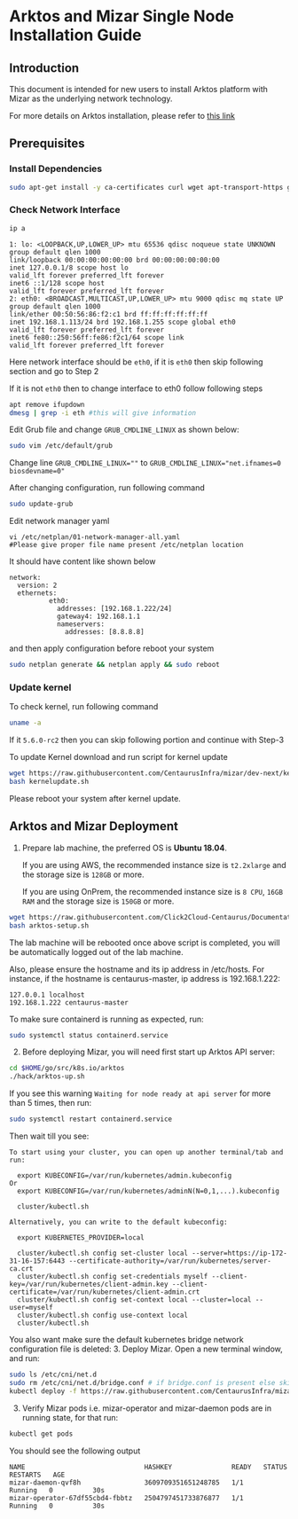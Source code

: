 # Arktos and Mizar Single Node Installation Guide

## Introduction

This document is intended for new users to install Arktos platform with Mizar as the underlying network technology.

For more details on Arktos installation, please refer to [this link](https://github.com/centaurus-cloud/arktos/blob/master/docs/setup-guide/arktos-enforces-network-feature.md)

## Prerequisites 
### Install Dependencies
```bash
sudo apt-get install -y ca-certificates curl wget apt-transport-https gnupg lsb-release vim
```
### Check Network Interface
```bash
ip a
```

```text
1: lo: <LOOPBACK,UP,LOWER_UP> mtu 65536 qdisc noqueue state UNKNOWN group default qlen 1000 
link/loopback 00:00:00:00:00:00 brd 00:00:00:00:00:00
inet 127.0.0.1/8 scope host lo
valid_lft forever preferred_lft forever
inet6 ::1/128 scope host
valid_lft forever preferred_lft forever
2: eth0: <BROADCAST,MULTICAST,UP,LOWER_UP> mtu 9000 qdisc mq state UP group default qlen 1000
link/ether 00:50:56:86:f2:c1 brd ff:ff:ff:ff:ff:ff
inet 192.168.1.113/24 brd 192.168.1.255 scope global eth0
valid_lft forever preferred_lft forever
inet6 fe80::250:56ff:fe86:f2c1/64 scope link
valid_lft forever preferred_lft forever
```
Here network interface should be `eth0`, if it is `eth0` then skip following section and go to Step 2

If it is not `eth0` then to change interface to eth0 follow following steps
```bash
apt remove ifupdown
dmesg | grep -i eth #this will give information
```
Edit Grub file and change `GRUB_CMDLINE_LINUX` as shown below:

```bash
sudo vim /etc/default/grub
```

Change line `GRUB_CMDLINE_LINUX=""` to `GRUB_CMDLINE_LINUX="net.ifnames=0 biosdevname=0"`

After changing configuration, run following command

```bash
sudo update-grub
```

Edit network manager yaml

```
vi /etc/netplan/01-network-manager-all.yaml 
#Please give proper file name present /etc/netplan location
```
It should have content like shown below
```text
network:
  version: 2
  ethernets:
          eth0:
            addresses: [192.168.1.222/24]
            gateway4: 192.168.1.1
            nameservers:
              addresses: [8.8.8.8]
```
and then apply configuration before reboot your system

```bash
sudo netplan generate && netplan apply && sudo reboot
```


### Update kernel
To check kernel, run following command

```bash
uname -a
```

If it `5.6.0-rc2` then you can skip following portion and continue with Step-3

To update Kernel download and run script for kernel update

```bash
wget https://raw.githubusercontent.com/CentaurusInfra/mizar/dev-next/kernelupdate.sh
bash kernelupdate.sh
```
Please reboot your system after kernel update.

## Arktos and Mizar Deployment
1. Prepare lab machine, the preferred OS is **Ubuntu 18.04**. 
   
   If you are using AWS, the recommended instance size is ```t2.2xlarge``` and the storage size is ```128GB``` or more.
   
   If you are using OnPrem, the recommended instance size is ```8 CPU```, ```16GB RAM``` and the storage size is ```150GB``` or more.


```bash
wget https://raw.githubusercontent.com/Click2Cloud-Centaurus/Documentation/main/deployment_scripts/arktos-setup.sh
bash arktos-setup.sh
```
The lab machine will be rebooted once above script is completed, you will be automatically logged out of the lab machine.

Also, please ensure the hostname and its ip address in /etc/hosts. For instance, if the hostname is centaurus-master, ip address is 192.168.1.222:
```text
127.0.0.1 localhost
192.168.1.222 centaurus-master
```

To make sure containerd is running as expected, run:

```bash
sudo systemctl status containerd.service
```

2. Before deploying Mizar, you will need first start up Arktos API server:

```bash
cd $HOME/go/src/k8s.io/arktos
./hack/arktos-up.sh
```

If you see this warning ```Waiting for node ready at api server``` for more than 5 times, then run:

```bash
sudo systemctl restart containerd.service
```

Then wait till you see:

```
To start using your cluster, you can open up another terminal/tab and run:

  export KUBECONFIG=/var/run/kubernetes/admin.kubeconfig
Or
  export KUBECONFIG=/var/run/kubernetes/adminN(N=0,1,...).kubeconfig

  cluster/kubectl.sh

Alternatively, you can write to the default kubeconfig:

  export KUBERNETES_PROVIDER=local

  cluster/kubectl.sh config set-cluster local --server=https://ip-172-31-16-157:6443 --certificate-authority=/var/run/kubernetes/server-ca.crt
  cluster/kubectl.sh config set-credentials myself --client-key=/var/run/kubernetes/client-admin.key --client-certificate=/var/run/kubernetes/client-admin.crt
  cluster/kubectl.sh config set-context local --cluster=local --user=myself
  cluster/kubectl.sh config use-context local
  cluster/kubectl.sh
```
You also want make sure the default kubernetes bridge network configuration file is deleted:
3. Deploy Mizar. Open a new terminal window, and run:

```bash
sudo ls /etc/cni/net.d
sudo rm /etc/cni/net.d/bridge.conf # if bridge.conf is present else skip this command
kubectl deploy -f https://raw.githubusercontent.com/CentaurusInfra/mizar/dev-next/etc/deploy/deploy.mizar.yaml
```

3. Verify Mizar pods i.e. mizar-operator and mizar-daemon pods are in running state, for that run:

```bash
kubectl get pods
```
You should see the following output
```
NAME                              HASHKEY               READY   STATUS    RESTARTS   AGE
mizar-daemon-qvf8h                3609709351651248785   1/1     Running   0          30s
mizar-operator-67df55cbd4-fbbtz   2504797451733876877   1/1     Running   0          30s
```
